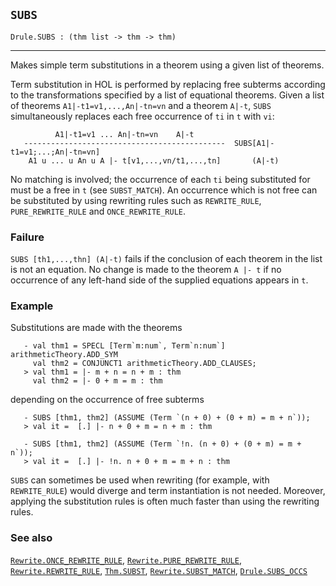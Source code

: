 ## `SUBS`

``` hol4
Drule.SUBS : (thm list -> thm -> thm)
```

------------------------------------------------------------------------

Makes simple term substitutions in a theorem using a given list of
theorems.

Term substitution in HOL is performed by replacing free subterms
according to the transformations specified by a list of equational
theorems. Given a list of theorems `A1|-t1=v1,...,An|-tn=vn` and a
theorem `A|-t`, `SUBS` simultaneously replaces each free occurrence of
`ti` in `t` with `vi`:

``` hol4
          A1|-t1=v1 ... An|-tn=vn    A|-t
   ---------------------------------------------  SUBS[A1|-t1=v1;...;An|-tn=vn]
    A1 u ... u An u A |- t[v1,...,vn/t1,...,tn]       (A|-t)
```

No matching is involved; the occurrence of each `ti` being substituted
for must be a free in `t` (see `SUBST_MATCH`). An occurrence which is
not free can be substituted by using rewriting rules such as
`REWRITE_RULE`, `PURE_REWRITE_RULE` and `ONCE_REWRITE_RULE`.

### Failure

`SUBS [th1,...,thn] (A|-t)` fails if the conclusion of each theorem in
the list is not an equation. No change is made to the theorem `A |- t`
if no occurrence of any left-hand side of the supplied equations appears
in `t`.

### Example

Substitutions are made with the theorems

``` hol4
   - val thm1 = SPECL [Term`m:num`, Term`n:num`] arithmeticTheory.ADD_SYM
     val thm2 = CONJUNCT1 arithmeticTheory.ADD_CLAUSES;
   > val thm1 = |- m + n = n + m : thm
     val thm2 = |- 0 + m = m : thm
```

depending on the occurrence of free subterms

``` hol4
   - SUBS [thm1, thm2] (ASSUME (Term `(n + 0) + (0 + m) = m + n`));
   > val it =  [.] |- n + 0 + m = n + m : thm

   - SUBS [thm1, thm2] (ASSUME (Term `!n. (n + 0) + (0 + m) = m + n`));
   > val it =  [.] |- !n. n + 0 + m = m + n : thm
```

`SUBS` can sometimes be used when rewriting (for example, with
`REWRITE_RULE`) would diverge and term instantiation is not needed.
Moreover, applying the substitution rules is often much faster than
using the rewriting rules.

### See also

[`Rewrite.ONCE_REWRITE_RULE`](#Rewrite.ONCE_REWRITE_RULE),
[`Rewrite.PURE_REWRITE_RULE`](#Rewrite.PURE_REWRITE_RULE),
[`Rewrite.REWRITE_RULE`](#Rewrite.REWRITE_RULE),
[`Thm.SUBST`](#Thm.SUBST),
[`Rewrite.SUBST_MATCH`](#Rewrite.SUBST_MATCH),
[`Drule.SUBS_OCCS`](#Drule.SUBS_OCCS)
